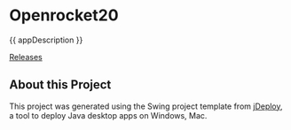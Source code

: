 # Openrocket20

{{ appDescription }}

[Releases](https://github.com/sovanmohan/openrocket20/releases)

## About this Project

This project was generated using the Swing project template from [jDeploy](https://www.jdeploy.com), a tool to deploy Java desktop apps on Windows, Mac.
